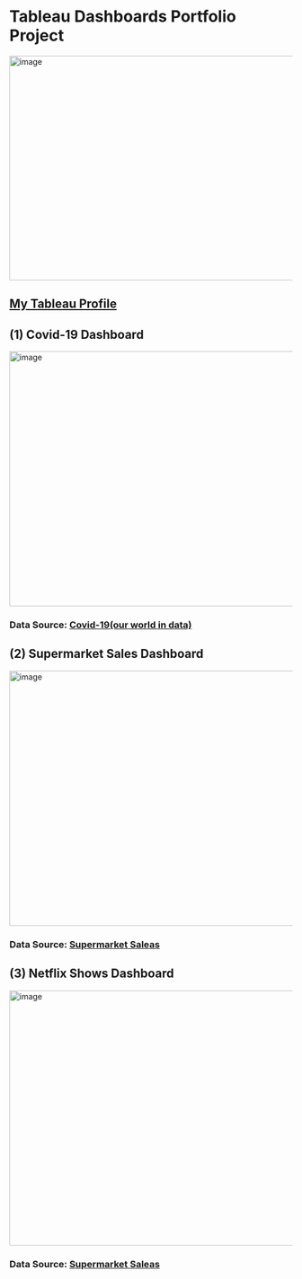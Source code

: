 # Tableau Dashboards Portfolio Project

<img width="900" height="400" alt="image" src="https://github.com/user-attachments/assets/8fdbcba2-5713-4fc2-b4a2-f9b49513c6e7" />

## [My Tableau Profile](https://public.tableau.com/app/profile/emran.albeik/vizzes)

## (1) Covid-19 Dashboard

<img width="736" height="454" alt="image" src="https://github.com/user-attachments/assets/d4a961db-da5d-4146-b836-a254a881f2e6" />

### Data Source: [Covid-19(our world in data)](https://ourworldindata.org/coronavirus)

## (2) Supermarket Sales Dashboard

<img width="736" height="454" alt="image" src="https://github.com/user-attachments/assets/a34ae0d6-719a-4142-8341-c4ad1e2fd717" />

### Data Source: [Supermarket Saleas](https://www.kaggle.com/datasets/rohitsahoo/sales-forecasting)

## (3) Netflix Shows Dashboard

<img width="736" height="454" alt="image" src="https://github.com/user-attachments/assets/2bfefcc9-e9c3-4111-b53f-95d3f66c817a" />

### Data Source: [Supermarket Saleas](https://www.kaggle.com/datasets/shivamb/netflix-shows)
